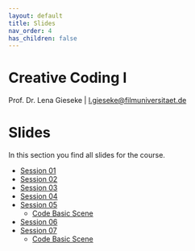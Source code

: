 ```yaml
---
layout: default
title: Slides
nav_order: 4
has_children: false
---
```


# Creative Coding I

Prof. Dr. Lena Gieseke \| l.gieseke@filmuniversitaet.de  
  

# Slides

In this section you find all slides for the course.

* [Session 01](cc1_ws2425_01_slides.html)
* [Session 02](cc1_ws2425_02_slides.html)
* [Session 03](cc1_ws2425_03_slides.html)
* [Session 04](cc1_ws2425_04_slides.html)
* [Session 05](cc1_ws2425_05_slides.html)
    * [Code Basic Scene](../01_sessions/03_space/code/basic_scene.zip)
* [Session 06](cc1_ws2425_06_slides.html)
* [Session 07](cc1_ws2425_07_slides.html)
    * [Code Basic Scene](../01_sessions/05_systems/code/react_basic_example.zip)